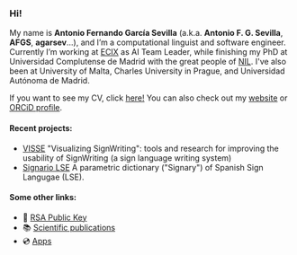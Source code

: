 ### Hi!

My name is __Antonio Fernando García Sevilla__ (a.k.a. __Antonio F. G. Sevilla__, __AFGS__, __agarsev__...), and I’m a computational linguist and software engineer. Currently I’m working at [ECIX](https://ecix.tech/) as AI Team Leader, while finishing my PhD at Universidad Complutense de Madrid with the great people of [NIL](http://nil.fdi.ucm.es/). I've also been at University of Malta, Charles University in Prague, and Universidad Autónoma de Madrid.

If you want to see my CV, click [here!](https://garciasevilla.com/cv.html) You can also check out my [website](https://garciasevilla.com) or [ORCiD profile](https://orcid.org/0000-0001-9025-1724e).

#### Recent projects:

- [VISSE](https://ucm.es/visse) "Visualizing SignWriting": tools and research for improving the usability of SignWriting (a sign language writing system)
- [Signario LSE](https://griffos.filol.ucm.es/signario) A parametric dictionary ("Signary") of Spanish Sign Langugae (LSE).

#### Some other links:

- :key: [RSA Public Key](https://garciasevilla.com/afgs.asc)
- :books: [Scientific publications](https://garciasevilla.com/biblio)
- :cd: [Apps](https://garciasevilla.com/apps)
